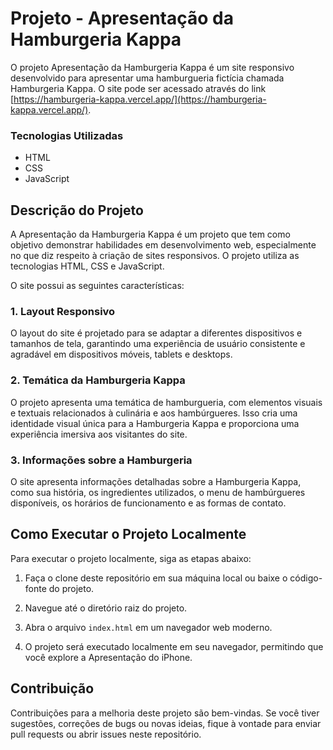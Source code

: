 # Projeto - Apresentação da Hamburgeria Kappa

O projeto Apresentação da Hamburgeria Kappa é um site responsivo desenvolvido para apresentar uma hamburgueria fictícia chamada Hamburgeria Kappa. O site pode ser acessado através do link [https://hamburgeria-kappa.vercel.app/](https://hamburgeria-kappa.vercel.app/).

### Tecnologias Utilizadas
- HTML
- CSS
- JavaScript

## Descrição do Projeto

A Apresentação da Hamburgeria Kappa é um projeto que tem como objetivo demonstrar habilidades em desenvolvimento web, especialmente no que diz respeito à criação de sites responsivos. O projeto utiliza as tecnologias HTML, CSS e JavaScript.

O site possui as seguintes características:

### 1. Layout Responsivo

O layout do site é projetado para se adaptar a diferentes dispositivos e tamanhos de tela, garantindo uma experiência de usuário consistente e agradável em dispositivos móveis, tablets e desktops.

### 2. Temática da Hamburgeria Kappa

O projeto apresenta uma temática de hamburgueria, com elementos visuais e textuais relacionados à culinária e aos hambúrgueres. Isso cria uma identidade visual única para a Hamburgeria Kappa e proporciona uma experiência imersiva aos visitantes do site.

### 3. Informações sobre a Hamburgeria

O site apresenta informações detalhadas sobre a Hamburgeria Kappa, como sua história, os ingredientes utilizados, o menu de hambúrgueres disponíveis, os horários de funcionamento e as formas de contato.

## Como Executar o Projeto Localmente

Para executar o projeto localmente, siga as etapas abaixo:

1. Faça o clone deste repositório em sua máquina local ou baixe o código-fonte do projeto.

2. Navegue até o diretório raiz do projeto.

3. Abra o arquivo `index.html` em um navegador web moderno.

4. O projeto será executado localmente em seu navegador, permitindo que você explore a Apresentação do iPhone.

## Contribuição

Contribuições para a melhoria deste projeto são bem-vindas. Se você tiver sugestões, correções de bugs ou novas ideias, fique à vontade para enviar pull requests ou abrir issues neste repositório.
